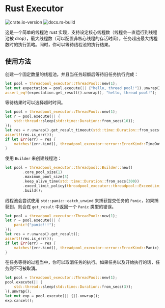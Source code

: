 # Rust Executor

![crate.io-version](https://img.shields.io/crates/v/threadpool-executor)
![docs.rs-build](https://img.shields.io/docsrs/threadpool-executor)

这是一个简单的线程池 rust 实现，支持设定核心线程数（线程会一直运行到线程池被 drop），最大线程数（可以配置非核心线程的存活时间），任务超出最大线程数时的执行策略。同时，你可以等待线程池的执行结果。

## 使用方法

创建一个固定数量的线程池，并且当任务超额后等待旧任务执行完成：

```rust
let pool = threadpool_executor::ThreadPool::new(1);
let mut expectation = pool.execute(|| {"hello, thread pool!"}).unwrap();
assert_eq!(expectation.get_result().unwrap(), "hello, thread pool!");
```

等待结果时可以选择超时时间。

```rust
let pool = threadpool_executor::ThreadPool::new(1);
let r = pool.execute(|| {
    std::thread::sleep(std::time::Duration::from_secs(10));
});
let res = r.unwrap().get_result_timeout(std::time::Duration::from_secs(3));
assert!(res.is_err());
if let Err(err) = res {
    matches!(err.kind(), threadpool_executor::error::ErrorKind::TimeOut);
}
```


使用 `Builder` 来创建线程池：

```rust
let pool = threadpool_executor::threadpool::Builder::new()
        .core_pool_size(1)
        .maximum_pool_size(3)
        .keep_alive_time(std::time::Duration::from_secs(300))
        .exeed_limit_policy(threadpool_executor::threadpool::ExceedLimitPolicy::Wait)
        .build();
```

线程池会尝试使用 `std::panic::catch_unwind` 来捕获提交任务的 `Panic`，如果捕获到，则会在 `get_result` 中返回一个 `Panic` 类型的错误。

```rust
let pool = threadpool_executor::ThreadPool::new(1);
let r = pool.execute(|| {
    panic!("panic!!!");
});
let res = r.unwrap().get_result();
assert!(res.is_err());
if let Err(err) = res {
    matches!(err.kind(), threadpool_executor::error::ErrorKind::Panic);
}
```

在任务等待的过程当中，你可以取消任务的执行。如果任务以及开始执行的话，任务则不可被取消。

```rust
let pool = threadpool_executor::ThreadPool::new(1);
pool.execute(|| {
    std::thread::sleep(std::time::Duration::from_secs(3));
}).unwrap();
let mut exp = pool.execute(|| {}).unwrap();
exp.cancel();
```